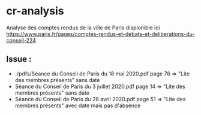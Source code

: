 # cr-analysis
Analyse des comptes rendus de la ville de Paris displonible ici https://www.paris.fr/pages/comptes-rendus-et-debats-et-deliberations-du-conseil-224

## Issue : 
- ./pdfs/Séance du Conseil de Paris du 18 mai 2020.pdf page 76 => "Lite des membres présents" sans date
- Séance du Conseil de Paris du 3 juillet 2020.pdf page 14 => "Lite des membres présents" sans date
- Séance du Conseil de Paris du 28 avril 2020.pdf page 51 => "Lite des membres présents" avec date mais pas d'absence